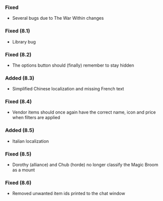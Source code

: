 ### Fixed
- Several bugs due to The War Within changes

### Fixed (8.1)
- Library bug

### Fixed (8.2)
- The options button should (finally) remember to stay hidden

### Added (8.3)
- Simplified Chinese localization and missing French text

### Fixed (8.4)
- Vendor items should once again have the correct name, icon and price when filters are applied

### Added (8.5)
- Italian localization

### Fixed (8.5)
- Dorothy (alliance) and Chub (horde) no longer classify the Magic Broom as a mount

### Fixed (8.6)
- Removed unwanted item ids printed to the chat window